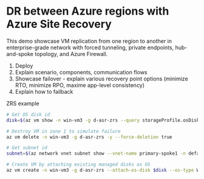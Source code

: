# DR between Azure regions with Azure Site Recovery
This demo showcase VM replication from one region to another in enterprise-grade network with forced tunneling, private endpoints, hub-and-spoke topology, and Azure Firewall.

1. Deploy
2. Explain scenario, components, communication flows
3. Showcase failover - explain various recovery point options (minimize RTO, minimize RPO, maxime app-level consistency)
4. Explain how to failback

ZRS example

```bash
# Get OS disk id
disk=$(az vm show -n win-vm3 -g d-asr-zrs --query storageProfile.osDisk.managedDisk.id -o tsv)

# Destroy VM in zone 1 to simulate failure
az vm delete -n win-vm3 -g d-asr-zrs -y --force-deletion true

# Get subnet id
subnet=$(az network vnet subnet show --vnet-name primary-spoke1 -n default -g d-asr-primary --query id -o tsv)

# Create VM by attaching existing managed disks as OS
az vm create -n win-vm3 -g d-asr-zrs --attach-os-disk $disk --os-type Windows --zone 2 --subnet $subnet --public-ip-address ""
```